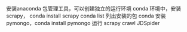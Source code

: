 安装anaconda 包管理工具，可以创建独立的运行环境
conda 环境中，安装 scrapy，  conda install scrapy
conda list 列出安装的包
conda 安装 pymongo，conda install pymongo
运行 scrapy crawl JDSpider
